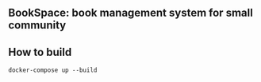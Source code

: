 ## BookSpace: book management system for small community

## How to build
```shell
docker-compose up --build
```
